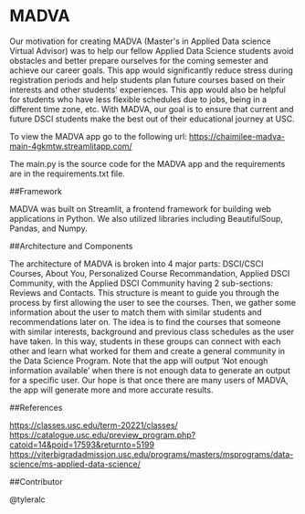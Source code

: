 # MADVA

Our motivation for creating MADVA (Master's in Applied Data science Virtual Advisor) was to help our fellow Applied Data Science students avoid obstacles and better prepare ourselves for the coming semester and achieve our career goals. This app would significantly reduce stress during registration periods and help students plan future courses based on their interests and other students' experiences. This app would also be helpful for students who have less flexible schedules due to jobs, being in a different time zone, etc. With MADVA, our goal is to ensure that current and future DSCI students make the best out of their educational journey at USC.

To view the MADVA app go to the following url:
https://chaimilee-madva-main-4gkmtw.streamlitapp.com/

The main.py is the source code for the MADVA app and the requirements are in the requirements.txt file.

##Framework

MADVA was built on Streamlit, a frontend framework for building web applications in Python. We also utilized libraries including BeautifulSoup, Pandas, and Numpy.

##Architecture and Components

The architecture of MADVA is broken into 4 major parts: DSCI/CSCI Courses, About You, Personalized Course Recommandation, Applied DSCI Community, with the Applied DSCI Community having 2 sub-sections: Reviews and Contacts. This structure is meant to guide you through the process by first allowing the user to see the courses. Then, we gather some information about the user to match them with similar students and recommendations later on. The idea is to find the courses that someone with similar interests, background and previous class schedules as the user have taken. In this way, students in these groups can connect with each other and learn what worked for them and create a general community in the Data Science Program. Note that the app will output ‘Not enough information available’ when there is not enough data to generate an output for a specific user. Our hope is that once there are many users of MADVA, the app will generate more and more accurate results.

##References

https://classes.usc.edu/term-20221/classes/
https://catalogue.usc.edu/preview_program.php?catoid=14&poid=17593&returnto=5199
https://viterbigradadmission.usc.edu/programs/masters/msprograms/data-science/ms-applied-data-science/

##Contributor

@tyleralc
